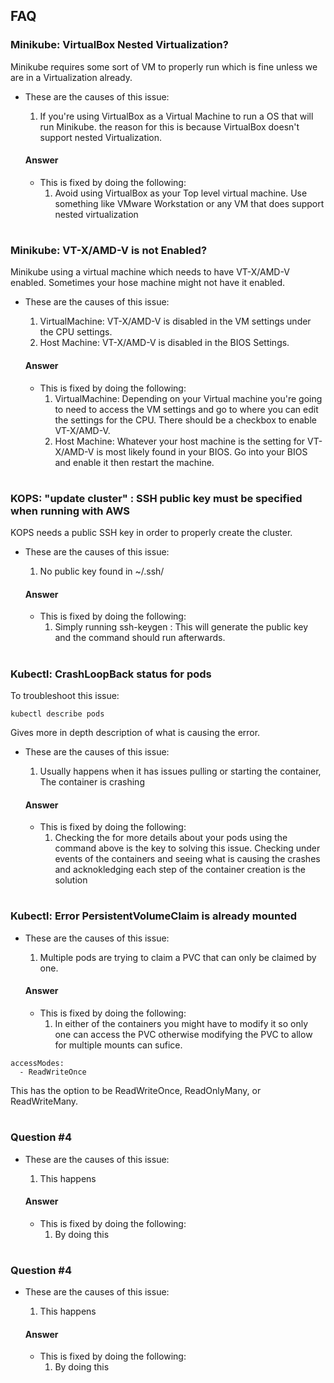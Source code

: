 ## FAQ

### Minikube: VirtualBox Nested Virtualization?
Minikube requires some sort of VM to properly run which is fine unless we are in a Virtualization already.
- These are the causes of this issue:
    1. If you're using VirtualBox as a Virtual Machine to run a OS that will run Minikube.
    the reason for this is because VirtualBox doesn't support nested Virtualization.
    
    #### Answer
    - This is fixed by doing the following:
        1. Avoid using VirtualBox as your Top level virtual machine. Use something like VMware Workstation or any VM that does support nested virtualization

#
### Minikube: VT-X/AMD-V is not Enabled?
Minikube using a virtual machine which needs to have VT-X/AMD-V enabled. Sometimes your hose machine might not have it enabled.
- These are the causes of this issue:
    1. VirtualMachine: VT-X/AMD-V is disabled in the VM settings under the CPU settings.
    2. Host Machine: VT-X/AMD-V is disabled in the BIOS Settings.
    
    #### Answer
    - This is fixed by doing the following:
        1. VirtualMachine: Depending on your Virtual machine you're going to need to access the VM settings and go to where you can edit the settings for the CPU. There should be a checkbox to enable VT-X/AMD-V.
        2. Host Machine: Whatever your host machine is the setting for VT-X/AMD-V is most likely found in your BIOS. Go into your BIOS and enable it then restart the machine.

#
### KOPS: "update cluster" : SSH public key must be specified when running with AWS
KOPS needs a public SSH key in order to properly create the cluster.
- These are the causes of this issue:
    1. No public key found in ~/.ssh/

    #### Answer
    - This is fixed by doing the following:
        1. Simply running ssh-keygen : This will generate the public key and the command should run afterwards.

#
### Kubectl: CrashLoopBack status for pods
To troubleshoot this issue:
```
kubectl describe pods
```
Gives more in depth description of what is causing the error.
- These are the causes of this issue:
    1. Usually happens when it has issues pulling or starting the container, The container is crashing 

    #### Answer
    - This is fixed by doing the following:
        1. Checking the for more details about your pods using the command above is the key to solving this issue. Checking under events of the containers and seeing what is causing the crashes and acknokledging each step of the container creation is the solution

#
### Kubectl: Error PersistentVolumeClaim is already mounted
- These are the causes of this issue:
    1. Multiple pods are trying to claim a PVC that can only be claimed by one.

    #### Answer
    - This is fixed by doing the following:
        1. In either of the containers you might have to modify it so only one can access the PVC otherwise modifying the PVC to allow for multiple mounts can sufice.
```
accessModes:
  - ReadWriteOnce
```
   This has the option to be ReadWriteOnce, ReadOnlyMany, or ReadWriteMany.
        
        
#
### Question #4
- These are the causes of this issue:
    1. This happens

    #### Answer
    - This is fixed by doing the following:
        1. By doing this
        
#
### Question #4
- These are the causes of this issue:
    1. This happens

    #### Answer
    - This is fixed by doing the following:
        1. By doing this
